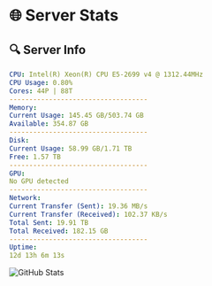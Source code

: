 # 🌐 Server Stats
## 🔍 Server Info
```yaml
CPU: Intel(R) Xeon(R) CPU E5-2699 v4 @ 1312.44MHz
CPU Usage: 0.80%
Cores: 44P | 88T
-----------------------------------
Memory:
Current Usage: 145.45 GB/503.74 GB
Available: 354.87 GB
-----------------------------------
Disk:
Current Usage: 58.99 GB/1.71 TB
Free: 1.57 TB
-----------------------------------
GPU:
No GPU detected
-----------------------------------
Network:
Current Transfer (Sent): 19.36 MB/s
Current Transfer (Received): 102.37 KB/s
Total Sent: 19.91 TB
Total Received: 182.15 GB
-----------------------------------
Uptime:
12d 13h 6m 13s
```
![GitHub Stats](https://img.shields.io/badge/Updated-2025-03-20_10:29:02-blue)